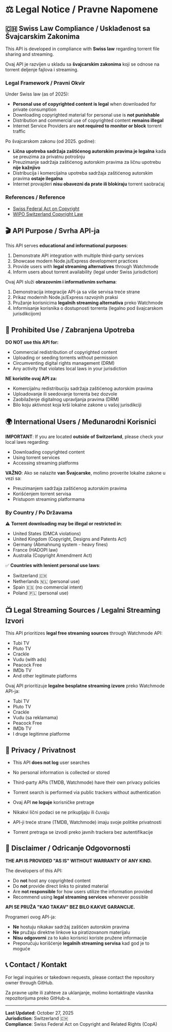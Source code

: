 # ⚖️ Legal Notice / Pravne Napomene

## 🇨🇭 Swiss Law Compliance / Usklađenost sa Švajcarskim Zakonima

This API is developed in compliance with **Swiss law** regarding torrent file sharing and streaming.

Ovaj API je razvijen u skladu sa **švajcarskim zakonima** koji se odnose na torrent deljenje fajlova i streaming.

### Legal Framework / Pravni Okvir

Under Swiss law (as of 2025):
- **Personal use of copyrighted content is legal** when downloaded for private consumption
- Downloading copyrighted material for personal use is **not punishable**
- Distribution and commercial use of copyrighted content **remains illegal**
- Internet Service Providers are **not required to monitor or block** torrent traffic

Po švajcarskom zakonu (od 2025. godine):
- **Lična upotreba sadržaja zaštićenog autorskim pravima je legalna** kada se preuzima za privatnu potrošnju
- Preuzimanje sadržaja zaštićenog autorskim pravima za ličnu upotrebu **nije kažnjivo**
- Distribucija i komercijalna upotreba sadržaja zaštićenog autorskim pravima **ostaje ilegalna**
- Internet provajderi **nisu obavezni da prate ili blokiraju** torrent saobraćaj

### References / Reference

- [Swiss Federal Act on Copyright](https://www.admin.ch/opc/en/classified-compilation/19920251/index.html)
- [WIPO Switzerland Copyright Law](https://www.wipo.int/wipolex/en/legislation/details/5396)

## 🎬 API Purpose / Svrha API-ja

This API serves **educational and informational purposes**:
1. Demonstrate API integration with multiple third-party services
2. Showcase modern Node.js/Express development practices
3. Provide users with **legal streaming alternatives** through Watchmode
4. Inform users about torrent availability (legal under Swiss jurisdiction)

Ovaj API služi **obrazovnim i informativnim svrhama**:
1. Demonstracija integracije API-ja sa više servisa treće strane
2. Prikaz modernih Node.js/Express razvojnih praksi
3. Pružanje korisnicima **legalnih streaming alternativa** preko Watchmode
4. Informisanje korisnika o dostupnosti torrenta (legalno pod švajcarskom jurisdikcijom)

## 🚫 Prohibited Use / Zabranjena Upotreba

**DO NOT use this API for:**
- Commercial redistribution of copyrighted content
- Uploading or seeding torrents without permission
- Circumventing digital rights management (DRM)
- Any activity that violates local laws in your jurisdiction

**NE koristite ovaj API za:**
- Komercijalnu redistribuciju sadržaja zaštićenog autorskim pravima
- Uploadovanje ili seedovanje torrenta bez dozvole
- Zaobilaženje digitalnog upravljanja pravima (DRM)
- Bilo koju aktivnost koja krši lokalne zakone u vašoj jurisdikciji

## 🌍 International Users / Međunarodni Korisnici

**IMPORTANT**: If you are located **outside of Switzerland**, please check your local laws regarding:
- Downloading copyrighted content
- Using torrent services
- Accessing streaming platforms

**VAŽNO**: Ako se nalazite **van Švajcarske**, molimo proverite lokalne zakone u vezi sa:
- Preuzimanjem sadržaja zaštićenog autorskim pravima
- Korišćenjem torrent servisa
- Pristupom streaming platformama

### By Country / Po Državama

⚠️ **Torrent downloading may be illegal or restricted in**:
- United States (DMCA violations)
- United Kingdom (Copyright, Designs and Patents Act)
- Germany (Abmahnung system - heavy fines)
- France (HADOPI law)
- Australia (Copyright Amendment Act)

✅ **Countries with lenient personal use laws**:
- Switzerland 🇨🇭
- Netherlands 🇳🇱 (personal use)
- Spain 🇪🇸 (no commercial intent)
- Poland 🇵🇱 (personal use)

## 📺 Legal Streaming Sources / Legalni Streaming Izvori

This API prioritizes **legal free streaming sources** through Watchmode API:
- Tubi TV
- Pluto TV
- Crackle
- Vudu (with ads)
- Peacock Free
- IMDb TV
- And other legitimate platforms

Ovaj API prioritizuje **legalne besplatne streaming izvore** preko Watchmode API-ja:
- Tubi TV
- Pluto TV
- Crackle
- Vudu (sa reklamama)
- Peacock Free
- IMDb TV
- I druge legitimne platforme

## 🔐 Privacy / Privatnost

- This API **does not log** user searches
- No personal information is collected or stored
- Third-party APIs (TMDB, Watchmode) have their own privacy policies
- Torrent search is performed via public trackers without authentication

- Ovaj API **ne loguje** korisničke pretrage
- Nikakvi lični podaci se ne prikupljaju ili čuvaju
- API-ji treće strane (TMDB, Watchmode) imaju svoje politike privatnosti
- Torrent pretraga se izvodi preko javnih trackera bez autentifikacije

## 📜 Disclaimer / Odricanje Odgovornosti

**THE API IS PROVIDED "AS IS" WITHOUT WARRANTY OF ANY KIND.**

The developers of this API:
- Do **not** host any copyrighted content
- Do **not** provide direct links to pirated material
- Are **not responsible** for how users utilize the information provided
- Recommend using **legal streaming services** whenever possible

**API SE PRUŽA "KAO TAKAV" BEZ BILO KAKVE GARANCIJE.**

Programeri ovog API-ja:
- **Ne** hostuju nikakav sadržaj zaštićen autorskim pravima
- **Ne** pružaju direktne linkove ka piratizovanom materijalu
- **Nisu odgovorni** za to kako korisnici koriste pružene informacije
- Preporučuju korišćenje **legalnih streaming servisa** kad god je to moguće

## 📞 Contact / Kontakt

For legal inquiries or takedown requests, please contact the repository owner through GitHub.

Za pravne upite ili zahteve za uklanjanje, molimo kontaktirajte vlasnika repozitorijuma preko GitHub-a.

---

**Last Updated**: October 27, 2025  
**Jurisdiction**: Switzerland 🇨🇭  
**Compliance**: Swiss Federal Act on Copyright and Related Rights (CopA)
